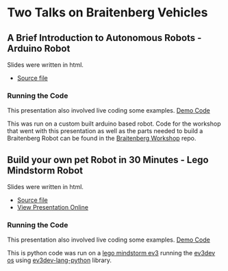 # Two Talks on Braitenberg Vehicles

## A Brief Introduction to Autonomous Robots - Arduino Robot

Slides were written in html.

- [Source file](arduino/presentation/slides.html)

### Running the Code

This presentation also involved live coding some examples. [Demo Code](arduino/demo)

This was run on a custom built arduino based robot. Code for the workshop that went with this presentation as well as the parts needed to build a Braitenberg Robot can be found in the [Braitenberg Workshop](https://github.com/susiecoleman/braitenbergWorkshop) repo.

## Build your own pet Robot in 30 Minutes - Lego Mindstorm Robot

Slides were written in html.

- [Source file](mindstorms/presentation/slides.html)
- [View Presentation Online](http://braitenberg-talk.s3-website-eu-west-1.amazonaws.com/)

### Running the Code

This presentation also involved live coding some examples. [Demo Code](mindstorms/demo)

This is python code was run on a [lego mindstorm ev3](http://www.lego.com/en-gb/mindstorms/products/mindstorms-ev3-31313) running the [ev3dev os](http://www.ev3dev.org/) using [ev3dev-lang-python](https://github.com/rhempel/ev3dev-lang-python) library.

